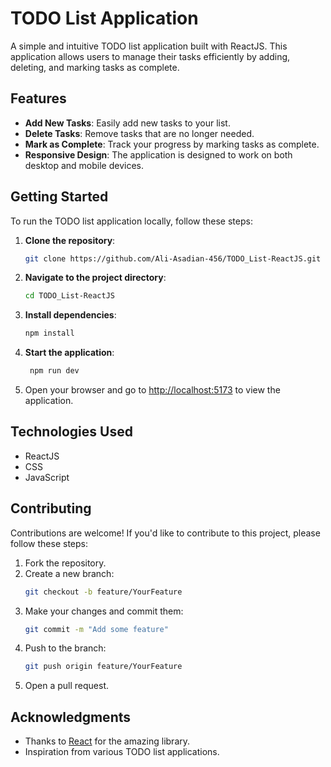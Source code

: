 # TODO List Application

A simple and intuitive TODO list application built with ReactJS. This application allows users to manage their tasks efficiently by adding, deleting, and marking tasks as complete.

## Features

- **Add New Tasks**: Easily add new tasks to your list.
- **Delete Tasks**: Remove tasks that are no longer needed.
- **Mark as Complete**: Track your progress by marking tasks as complete.
- **Responsive Design**: The application is designed to work on both desktop and mobile devices.



## Getting Started

To run the TODO list application locally, follow these steps:

1. **Clone the repository**:
   ```bash
   git clone https://github.com/Ali-Asadian-456/TODO_List-ReactJS.git
   ```

2. **Navigate to the project directory**:
   ```bash
   cd TODO_List-ReactJS
   ```

3. **Install dependencies**:
   ```bash
   npm install
   ```

4. **Start the application**:
   ```bash
    npm run dev
   ```

5. Open your browser and go to [http://localhost:5173](http://localhost:5173) to view the application.

## Technologies Used

- ReactJS
- CSS
- JavaScript

## Contributing

Contributions are welcome! If you'd like to contribute to this project, please follow these steps:

1. Fork the repository.
2. Create a new branch:
   ```bash
   git checkout -b feature/YourFeature
   ```
3. Make your changes and commit them:
   ```bash
   git commit -m "Add some feature"
   ```
4. Push to the branch:
   ```bash
   git push origin feature/YourFeature
   ```
5. Open a pull request.



## Acknowledgments

- Thanks to [React](https://reactjs.org/) for the amazing library.
- Inspiration from various TODO list applications.
